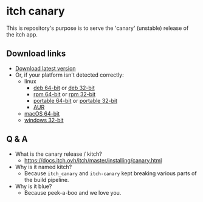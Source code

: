 # itch canary

This is repository's purpose is to serve the 'canary' (unstable) release
of the itch app.

## Download links

  * [Download latest version](http://nuts-canary.itch.ovh/download)
  * Or, if your platform isn't detected correctly:
    * linux
      * [deb 64-bit](http://nuts-canary.itch.ovh/download/deb_64) or [deb 32-bit](http://nuts-canary.itch.ovh/download/deb_32)
      * [rpm 64-bit](http://nuts-canary.itch.ovh/download/rpm_64) or [rpm 32-bit](http://nuts-canary.itch.ovh/download/rpm_32)
      * [portable 64-bit](http://nuts-canary.itch.ovh/download/linux_64) or [portable 32-bit](http://nuts-canary.itch.ovh/download/linux_32)
      * [AUR](https://aur.archlinux.org/packages/kitch/)
    * [macOS 64-bit](http://nuts-canary.itch.ovh/download/mac)
    * [windows 32-bit](http://nuts-canary.itch.ovh/download/windows)

## Q & A

  * What is the canary release / kitch?
    * <https://docs.itch.ovh/itch/master/installing/canary.html>
  * Why is it named kitch?
    * Because `itch_canary` and `itch-canary` kept breaking various parts of the build pipeline.
  * Why is it blue?
    * Because peek-a-boo and we love you.

